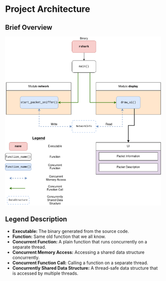 # Project Architecture

## Brief Overview

![rshark_architecture](images/rshark_arch.png)

## Legend Description

* **Executable:** The binary generated from the source code.
* **Function:** Same old function that we all know.
* **Concurrent Function:** A plain function that runs concurrently on a separate thread.
* **Concurrent Memory Access:** Accessing a shared data structure concurrently.
* **Concurrent Function Call:** Calling a function on a separate thread.
* **Concurrently Shared Data Structure:** A thread-safe data structure that is accessed by multiple threads.
